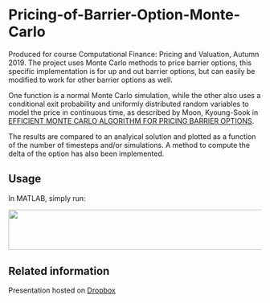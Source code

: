 # Pricing-of-Barrier-Option-Monte-Carlo

Produced for course Computational Finance: Pricing and Valuation, Autumn 2019. The project uses Monte Carlo methods to price barrier options, this specific implementation is for up and out barrier options, but can easily be modified to work for other barrier options as well. 

One function is a normal Monte Carlo simulation, while the other also uses a conditional exit probability and uniformly distributed random variables to model the price in continuous time, as described by Moon, Kyoung-Sook in [EFFICIENT MONTE CARLO ALGORITHM FOR PRICING BARRIER OPTIONS](https://pdfs.semanticscholar.org/3b2e/538f515f2e9974143b7137e41473b59af0bb.pdf?_ga=2.118237708.48659677.1585140104-859390239.1585140104). 

The results are compared to an analyical solution and plotted as a function of the number of timesteps and/or simulations. 
A method to compute the delta of the option has also been implemented.

## Usage

In MATLAB, simply run:

<p align="center"><img src="/tex/a08a59a0088e41294d768fa89f5e9381.svg?invert_in_darkmode&sanitize=true" align=middle width=698.81470065pt height=80.36530425pt/></p>

## Related information

Presentation hosted on [Dropbox](https://www.dropbox.com/s/gggh809j7vy6sdr/Presentation_Barrier_Option_MC.pdf?dl=0)
